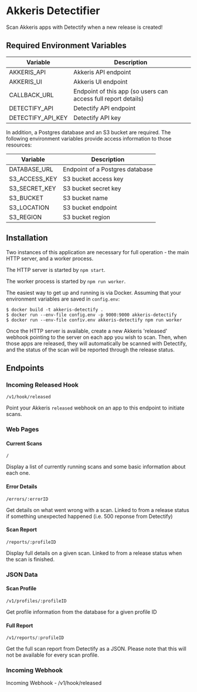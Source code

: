 # Akkeris Detectifier

Scan Akkeris apps with Detectify when a new release is created!

## Required Environment Variables

| Variable          | Description                                                     |
| ----------------- | --------------------------------------------------------------- |
| AKKERIS_API       | Akkeris API endpoint                                            |
| AKKERIS_UI        | Akkeris UI endpoint                                             |
| CALLBACK_URL      | Endpoint of this app (so users can access full report details)  |
| DETECTIFY_API     | Detectify API endpoint                                          |
| DETECTIFY_API_KEY | Detectify API key                                               |

In addition, a Postgres database and an S3 bucket are required. The following environment variables provide access information to those resources:

| Variable          | Description                       |
| ----------------- | --------------------------------- |
| DATABASE_URL      | Endpoint of a Postgres database   |
| S3_ACCESS_KEY     | S3 bucket access key              |
| S3_SECRET_KEY     | S3 bucket secret key              |
| S3_BUCKET         | S3 bucket name                    |
| S3_LOCATION       | S3 bucket endpoint                |
| S3_REGION         | S3 bucket region                  |

## Installation

Two instances of this application are necessary for full operation - the main HTTP server, and a worker process. 

The HTTP server is started by `npm start`.

The worker process is started by `npm run worker`.

The easiest way to get up and running is via Docker. Assuming that your environment variables are saved in `config.env`:

```shell
$ docker build -t akkeris-detectify .
$ docker run --env-file config.env -p 9000:9000 akkeris-detectify
$ docker run --env-file confiv.env akkeris-detectify npm run worker
```

Once the HTTP server is available, create a new Akkeris 'released' webhook pointing to the server on each app you wish to scan. Then, when those apps are released, they will automatically be scanned with Detectify, and the status of the scan will be reported through the release status.

## Endpoints

### Incoming Released Hook

`/v1/hook/released`

Point your Akkeris `released` webhook on an app to this endpoint to initiate scans.

### Web Pages

#### Current Scans

`/`

Display a list of currently running scans and some basic information about each one.

#### Error Details

`/errors/:errorID`

Get details on what went wrong with a scan. Linked to from a release status if something unexpected happened (i.e. 500 reponse from Detectify)

#### Scan Report

`/reports/:profileID`

Display full details on a given scan. Linked to from a release status when the scan is finished.

### JSON Data

#### Scan Profile

`/v1/profiles/:profileID`

Get profile information from the database for a given profile ID

#### Full Report

`/v1/reports/:profileID`

Get the full scan report from Detectify as a JSON. Please note that this will not be available for every scan profile.

### Incoming Webhook

Incoming Webhook - /v1/hook/released







